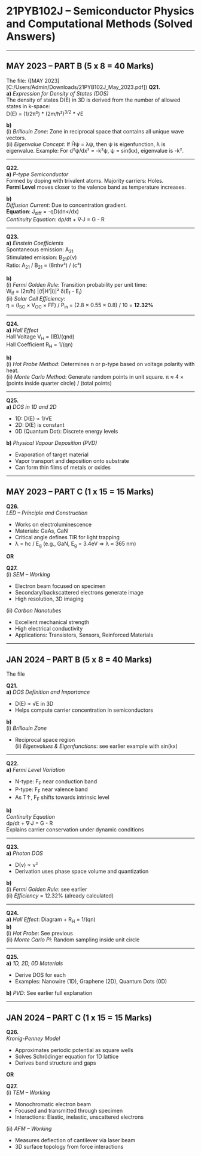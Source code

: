 # 21PYB102J – Semiconductor Physics and Computational Methods (Solved Answers)

---

## MAY 2023 – PART B (5 x 8 = 40 Marks)

The file: ([MAY 2023][C:/Users/Admin/Downloads/21PYB102J_May_2023.pdf])
**Q21.**  
**a)** *Expression for Density of States (DOS)*  
The density of states D(E) in 3D is derived from the number of allowed states in k-space:  
D(E) = (1/2π²) * (2m/ħ²)<sup>3/2</sup> * √E  

**b)**  
(i) *Brillouin Zone*: Zone in reciprocal space that contains all unique wave vectors.  
(ii) *Eigenvalue Concept*: If Ĥψ = λψ, then ψ is eigenfunction, λ is eigenvalue. Example: For d²ψ/dx² = -k²ψ, ψ = sin(kx), eigenvalue is -k².

---

**Q22.**  
**a)** *P-type Semiconductor*  
Formed by doping with trivalent atoms. Majority carriers: Holes.  
**Fermi Level** moves closer to the valence band as temperature increases.

**b)**  
*Diffusion Current*: Due to concentration gradient.  
**Equation**: J<sub>diff</sub> = -qD(dn</dx)  
*Continuity Equation*: dρ/dt + ∇·J = G - R  

---

**Q23.**  
**a)** *Einstein Coefficients*  
Spontaneous emission: A<sub>21</sub>  
Stimulated emission: B<sub>21</sub>ρ(ν)  
Ratio: A<sub>21</sub> / B<sub>21</sub> = (8πhν³) / (c³)

**b)**  
(i) *Fermi Golden Rule*: Transition probability per unit time:  
W<sub>if</sub> = (2π/ħ) |⟨f|H'|i⟩|² δ(E<sub>f</sub> - E<sub>i</sub>)  
(ii) *Solar Cell Efficiency*:  
η = (I<sub>SC</sub> × V<sub>OC</sub> × FF) / P<sub>in</sub> = (2.8 × 0.55 × 0.8) / 10 = **12.32%**

---

**Q24.**  
**a)** *Hall Effect*  
Hall Voltage V<sub>H</sub> = (IB)/(qnd)  
Hall Coefficient R<sub>H</sub> = 1/(qn)

**b)**  
(i) *Hot Probe Method*: Determines n or p-type based on voltage polarity with heat.  
(ii) *Monte Carlo Method*: Generate random points in unit square. π ≈ 4 × (points inside quarter circle) / (total points)

---

**Q25.**  
**a)** *DOS in 1D and 2D*  
- 1D: D(E) ∝ 1/√E  
- 2D: D(E) is constant  
- 0D (Quantum Dot): Discrete energy levels

**b)** *Physical Vapour Deposition (PVD)*  
- Evaporation of target material  
- Vapor transport and deposition onto substrate  
- Can form thin films of metals or oxides

---

## MAY 2023 – PART C (1 x 15 = 15 Marks)

**Q26.**  
*LED – Principle and Construction*  
- Works on electroluminescence  
- Materials: GaAs, GaN  
- Critical angle defines TIR for light trapping  
- λ = hc / E<sub>g</sub> (e.g., GaN, E<sub>g</sub> = 3.4eV ⇒ λ ≈ 365 nm)

**OR**

**Q27.**  
(i) *SEM – Working*  
- Electron beam focused on specimen  
- Secondary/backscattered electrons generate image  
- High resolution, 3D imaging

(ii) *Carbon Nanotubes*  
- Excellent mechanical strength  
- High electrical conductivity  
- Applications: Transistors, Sensors, Reinforced Materials

---

## JAN 2024 – PART B (5 x 8 = 40 Marks)

The file

**Q21.**  
**a)** *DOS Definition and Importance*  
- D(E) ∝ √E in 3D  
- Helps compute carrier concentration in semiconductors

**b)**  
(i) *Brillouin Zone*  
- Reciprocal space region  
(ii) *Eigenvalues & Eigenfunctions*: see earlier example with sin(kx)

---

**Q22.**  
**a)** *Fermi Level Variation*  
- N-type: F<sub>F</sub> near conduction band  
- P-type: F<sub>F</sub> near valence band  
- As T↑, F<sub>F</sub> shifts towards intrinsic level

**b)**  
*Continuity Equation*  
dρ/dt + ∇·J = G - R  
Explains carrier conservation under dynamic conditions

---

**Q23.**  
**a)** *Photon DOS*  
- D(ν) ∝ ν²  
- Derivation uses phase space volume and quantization

**b)**  
(i) *Fermi Golden Rule*: see earlier  
(ii) *Efficiency* = 12.32% (already calculated)

---

**Q24.**  
**a)** *Hall Effect*: Diagram + R<sub>H</sub> = 1/(qn)  
**b)**  
(i) *Hot Probe*: See previous  
(ii) *Monte Carlo Pi*: Random sampling inside unit circle

---

**Q25.**  
**a)** *1D, 2D, 0D Materials*  
- Derive DOS for each  
- Examples: Nanowire (1D), Graphene (2D), Quantum Dots (0D)

**b)** *PVD*: See earlier full explanation

---

## JAN 2024 – PART C (1 x 15 = 15 Marks)

**Q26.**  
*Kronig-Penney Model*  
- Approximates periodic potential as square wells  
- Solves Schrödinger equation for 1D lattice  
- Derives band structure and gaps

**OR**

**Q27.**  
(i) *TEM – Working*  
- Monochromatic electron beam  
- Focused and transmitted through specimen  
- Interactions: Elastic, inelastic, unscattered electrons

(ii) *AFM – Working*  
- Measures deflection of cantilever via laser beam  
- 3D surface topology from force interactions
